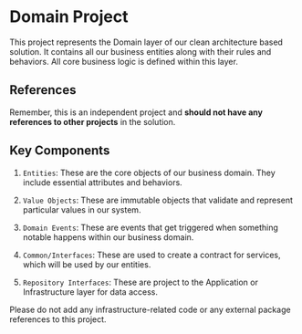 # Domain Project

This project represents the Domain layer of our clean architecture based solution. It contains all our business entities along with their rules and behaviors. All core business logic is defined within this layer.

## References

Remember, this is an independent project and **should not have any references to other projects** in the solution.

## Key Components

1. `Entities`: These are the core objects of our business domain. They include essential attributes and behaviors.

2. `Value Objects`: These are immutable objects that validate and represent particular values in our system.

3. `Domain Events`: These are events that get triggered when something notable happens within our business domain.

4. `Common/Interfaces`: These are used to create a contract for services, which will be used by our 
   entities.

5. `Repository Interfaces`: These are project to the Application or Infrastructure layer for data access.

Please do not add any infrastructure-related code or any external package references to this project.